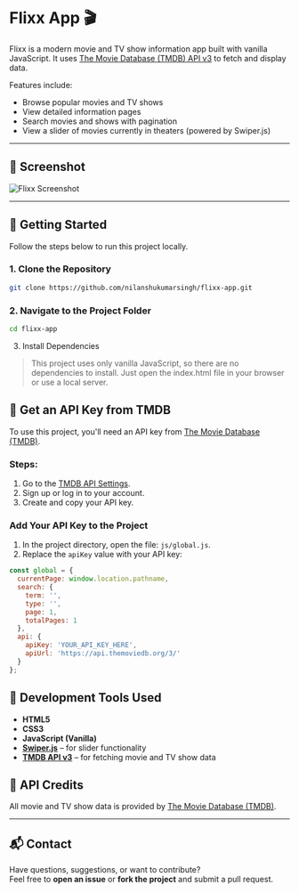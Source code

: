 # Flixx App 🎬

Flixx is a modern movie and TV show information app built with vanilla JavaScript. It uses [The Movie Database (TMDB) API v3](https://www.themoviedb.org/settings/api) to fetch and display data.

Features include:
- Browse popular movies and TV shows
- View detailed information pages
- Search movies and shows with pagination
- View a slider of movies currently in theaters (powered by Swiper.js)

---

## 📸 Screenshot

![Flixx Screenshot](./screenshot.png)

---

## 🚀 Getting Started

Follow the steps below to run this project locally.

### 1. Clone the Repository

```bash
git clone https://github.com/nilanshukumarsingh/flixx-app.git
```

### 2. Navigate to the Project Folder

```bash
cd flixx-app
```

3. Install Dependencies
> This project uses only vanilla JavaScript, so there are no dependencies to install.
Just open the index.html file in your browser or use a local server.

## 🔑 Get an API Key from TMDB

To use this project, you'll need an API key from [The Movie Database (TMDB)](https://www.themoviedb.org/).

### Steps:

1. Go to the [TMDB API Settings](https://www.themoviedb.org/settings/api).
2. Sign up or log in to your account.
3. Create and copy your API key.

### Add Your API Key to the Project

1. In the project directory, open the file: `js/global.js`.
2. Replace the `apiKey` value with your API key:

```javascript
const global = {
  currentPage: window.location.pathname,
  search: {
    term: '',
    type: '',
    page: 1,
    totalPages: 1
  },
  api: {
    apiKey: 'YOUR_API_KEY_HERE',
    apiUrl: 'https://api.themoviedb.org/3/'
  }
};
```
## 🧰 Development Tools Used

- **HTML5**
- **CSS3**
- **JavaScript (Vanilla)**
- [**Swiper.js**](https://swiperjs.com/) – for slider functionality
- [**TMDB API v3**](https://developer.themoviedb.org/docs) – for fetching movie and TV show data

## 🔗 API Credits

All movie and TV show data is provided by [The Movie Database (TMDB)](https://www.themoviedb.org/).

---

## 📬 Contact

Have questions, suggestions, or want to contribute?  
Feel free to **open an issue** or **fork the project** and submit a pull request.

